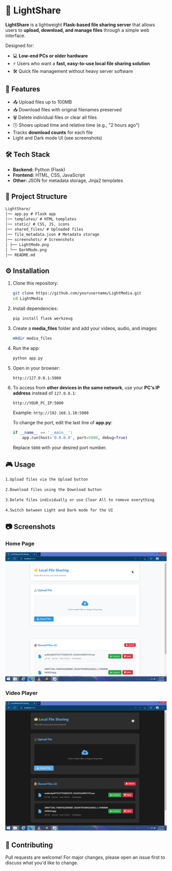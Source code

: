 # 📂 LightShare  

**LightShare** is a lightweight **Flask-based file sharing server** that allows users to **upload, download, and manage files** through a simple web interface.  

Designed for:  
- 💻 **Low-end PCs or older hardware**  
- ⚡ Users who want a **fast, easy-to-use local file sharing solution**  
- 🛠️ Quick file management without heavy server software  

## 🚀 Features  
- 📤 Upload files up to 100MB  
- 📥 Download files with original filenames preserved  
- 🗑️ Delete individual files or clear all files  
- 🕒 Shows upload time and relative time (e.g., "2 hours ago")  
- Tracks **download counts** for each file  
- Light and Dark mode UI (see screenshots)  

## 🛠️ Tech Stack  
- **Backend:** Python (Flask)  
- **Frontend:** HTML, CSS, JavaScript  
- **Other:** JSON for metadata storage, Jinja2 templates  

## 📂 Project Structure  

    LightShare/
    │── app.py # Flask app
    │── templates/ # HTML templates
    │── static/ # CSS, JS, icons
    │── shared_files/ # Uploaded files
    │── file_metadata.json # Metadata storage
    │── screenshots/ # Screenshots
    │ ├── LightMode.png
    │ └── DarkMode.png
    │── README.md


## ⚙️ Installation

1.  Clone this repository:

    ``` bash
    git clone https://github.com/yourusername/LightMedia.git
    cd LightMedia
    ```

2.  Install dependencies:

    ``` bash
    pip install flask werkzeug
    ```

3.  Create a **media_files** folder and add your videos, audio, and
    images:

    ``` bash
    mkdir media_files
    ```

4.  Run the app:

    ``` bash
    python app.py
    ```

5.  Open in your browser:

        http://127.0.0.1:5000

6.  To access from **other devices in the same network**, use your
    **PC's IP address** instead of `127.0.0.1`:

        http://YOUR_PC_IP:5000

    Example: `http://192.168.1.10:5000`

    To change the port, edit the last line of **app.py**:

    ``` python
    if __name__ == '__main__':
        app.run(host='0.0.0.0', port=5000, debug=True)
    ```

    Replace `5000` with your desired port number.

## 🎮 Usage

    1.Upload files via the Upload button

    2.Download files using the Download button

    3.Delete files individually or use Clear All to remove everything

    4.Switch between Light and Dark mode for the UI

## 📷 Screenshots 

### Home Page
![Light Mode](screenshots/LightMode.png)

### Video Player
![Dark Mode](screenshots/DarkMode.png)

## 🤝 Contributing

Pull requests are welcome! For major changes, please open an issue first
to discuss what you'd like to change.


